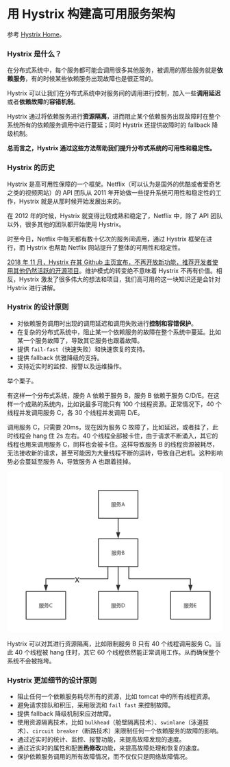 # 用 Hystrix 构建高可用服务架构

参考 [Hystrix Home](https://github.com/Netflix/Hystrix/wiki#what)。

### Hystrix 是什么？

在分布式系统中，每个服务都可能会调用很多其他服务，被调用的那些服务就是**依赖服务**，有的时候某些依赖服务出现故障也是很正常的。

Hystrix 可以让我们在分布式系统中对服务间的调用进行控制，加入一些**调用延迟**或者**依赖故障**的**容错机制**。

Hystrix 通过将依赖服务进行**资源隔离**，进而阻止某个依赖服务出现故障时在整个系统所有的依赖服务调用中进行蔓延；同时 Hystrix 还提供故障时的 fallback 降级机制。

**总而言之，Hystrix 通过这些方法帮助我们提升分布式系统的可用性和稳定性。**

### Hystrix 的历史

Hystrix 是高可用性保障的一个框架。Netflix（可以认为是国外的优酷或者爱奇艺之类的视频网站）的 API 团队从 2011 年开始做一些提升系统可用性和稳定性的工作，Hystrix 就是从那时候开始发展出来的。

在 2012 年的时候，Hystrix 就变得比较成熟和稳定了，Netflix 中，除了 API 团队以外，很多其他的团队都开始使用 Hystrix。

时至今日，Netflix 中每天都有数十亿次的服务间调用，通过 Hystrix 框架在进行，而 Hystrix 也帮助 Netflix 网站提升了整体的可用性和稳定性。

[2018 年 11 月，Hystrix 在其 Github 主页宣布，不再开放新功能，推荐开发者使用其他仍然活跃的开源项目](https://github.com/Netflix/Hystrix/blob/master/README.md#hystrix-status)。维护模式的转变绝不意味着 Hystrix 不再有价值。相反，Hystrix 激发了很多伟大的想法和项目，我们高可用的这一块知识还是会针对 Hystrix 进行讲解。

### Hystrix 的设计原则

-   对依赖服务调用时出现的调用延迟和调用失败进行**控制和容错保护**。
-   在复杂的分布式系统中，阻止某一个依赖服务的故障在整个系统中蔓延。比如某一个服务故障了，导致其它服务也跟着故障。
-   提供 `fail-fast`（快速失败）和快速恢复的支持。
-   提供 fallback 优雅降级的支持。
-   支持近实时的监控、报警以及运维操作。

举个栗子。

有这样一个分布式系统，服务 A 依赖于服务 B，服务 B 依赖于服务 C/D/E。在这样一个成熟的系统内，比如说最多可能只有 100 个线程资源。正常情况下，40 个线程并发调用服务 C，各 30 个线程并发调用 D/E。

调用服务 C，只需要 20ms，现在因为服务 C 故障了，比如延迟，或者挂了，此时线程会 hang 住 2s 左右。40 个线程全部被卡住，由于请求不断涌入，其它的线程也用来调用服务 C，同样也会被卡住。这样导致服务 B 的线程资源被耗尽，无法接收新的请求，甚至可能因为大量线程不断的运转，导致自己宕机。这种影响势必会蔓延至服务 A，导致服务 A 也跟着挂掉。

![service-invoke-road](./images/service-invoke-road.png)

Hystrix 可以对其进行资源隔离，比如限制服务 B 只有 40 个线程调用服务 C。当此 40 个线程被 hang 住时，其它 60 个线程依然能正常调用工作。从而确保整个系统不会被拖垮。

### Hystrix 更加细节的设计原则

-   阻止任何一个依赖服务耗尽所有的资源，比如 tomcat 中的所有线程资源。
-   避免请求排队和积压，采用限流和 `fail fast` 来控制故障。
-   提供 fallback 降级机制来应对故障。
-   使用资源隔离技术，比如 `bulkhead`（舱壁隔离技术）、`swimlane`（泳道技术）、`circuit breaker`（断路技术）来限制任何一个依赖服务的故障的影响。
-   通过近实时的统计、监控、报警功能，来提高故障发现的速度。
-   通过近实时的属性和配置**热修改**功能，来提高故障处理和恢复的速度。
-   保护依赖服务调用的所有故障情况，而不仅仅只是网络故障情况。
